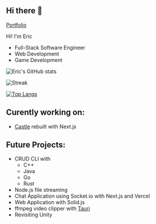 ## Hi there 👋

<!--
![Eric's GitHub stats](https://github-readme-stats.vercel.app/api?username=eric-k-chu&show_icons=true&theme=radical)
-->

[Portfolio](https://eric-k-chu.github.io/Portfolio/)

Hi! I'm Eric

* Full-Stack Software Engineer
* Web Development
* Game Development

![Eric's GitHub stats](https://github-readme-stats.vercel.app/api?username=eric-k-chu&show_icons=true&theme=tokyonight)

![Streak](https://github-readme-streak-stats.herokuapp.com/?user=eric-k-chu&theme=tokyonight)

[![Top Langs](https://github-readme-stats.vercel.app/api/top-langs/?username=eric-k-chu&theme=tokyonight)](https://github.com/eric-k-chu/github-readme-stats)



## Curently working on:
* [Castle](https://github.com/eric-k-chu/Castle-v2) rebuilt with Next.js

## Future Projects:
* CRUD CLI with
  * C++ 
  * Java
  * Go
  * Rust
* Node.js file streaming
* Chat Application using Socket.io with Next.js and Vercel
* Web Application with Solid.js
* ffmpeg video clipper with [Tauri](https://tauri.app/)
* Revisiting Unity
